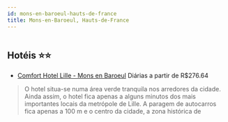 ```yaml
---
id: mons-en-baroeul-hauts-de-france
title: Mons-en-Baroeul, Hauts-de-France
---
```


<center><img src="http://photos.hotelbeds.com/giata/10/107853/107853a_hb_a_052.jpg" alt="" /></center>


## Hotéis ⭐️⭐️

-    [Comfort Hotel Lille - Mons en Baroeul](https://www.hurb.com/aud/https://www.hurb.com/hoteis/mons-en-baroeul/comfort-hotel-lille-mons-en-baroeul-JNP-JP031805?cmp=18055) Diárias a partir de R$276.64
   > O hotel situa-se numa área verde tranquila nos arredores da cidade. Ainda assim, o hotel fica apenas a alguns minutos dos mais importantes locais da metrópole de Lille. A paragem de autocarros fica apenas a 100 m e o centro da cidade, a zona histórica de 
